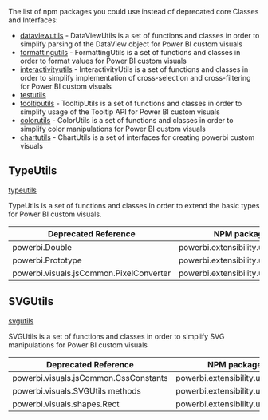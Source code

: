 
The list of npm packages you could use instead of deprecated core Classes and Interfaces:

- [dataviewutils](https://www.npmjs.com/package/powerbi-visuals-utils-dataviewutils) - DataViewUtils is a set of functions and classes in order to simplify parsing of the DataView object for Power BI custom visuals
- [formattingutils](https://www.npmjs.com/package/powerbi-visuals-utils-formattingutils) - FormattingUtils is a set of functions and classes in order to format values for Power BI custom visuals
- [interactivityutils](https://www.npmjs.com/package/powerbi-visuals-utils-interactivityutils) - InteractivityUtils is a set of functions and classes in order to simplify implementation of cross-selection and cross-filtering for Power BI custom visuals
- [testutils](https://www.npmjs.com/package/powerbi-visuals-utils-testutils) 
- [tooltiputils](https://www.npmjs.com/package/powerbi-visuals-utils-tooltiputils) - TooltipUtils is a set of functions and classes in order to simplify usage of the Tooltip API for Power BI custom visuals
- [colorutils](https://www.npmjs.com/package/powerbi-visuals-utils-colorutils) - ColorUtils is a set of functions and classes in order to simplify color manipulations for Power BI custom visuals
- [chartutils](https://www.npmjs.com/package/powerbi-visuals-utils-chartutils) - ChartUtils is a set of interfaces for creating powerbi custom visuals


## TypeUtils
[typeutils](https://www.npmjs.com/package/powerbi-visuals-utils-typeutils)

TypeUtils is a set of functions and classes in order to extend the basic types for Power BI custom visuals.

Deprecated Reference | NPM package namespace
--------------|----------------------
powerbi.Double | powerbi.extensibility.utils.type.Double
powerbi.Prototype | powerbi.extensibility.utils.type.Prototype
powerbi.visuals.jsCommon.PixelConverter | powerbi.extensibility.utils.type.PixelConverter

## SVGUtils
[svgutils](https://www.npmjs.com/package/powerbi-visuals-utils-svgutils)

SVGUtils is a set of functions and classes in order to simplify SVG manipulations for Power BI custom visuals

Deprecated Reference | NPM package namespace
--------------|----------------------
powerbi.visuals.jsCommon.CssConstants | powerbi.extensibility.utils.svg.CssConstants
powerbi.visuals.SVGUtils methods | powerbi.extensibility.utils.svg methods
powerbi.visuals.shapes.Rect | powerbi.extensibility.utils.svg.shapes.Rect

